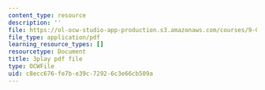 ```yaml
---
content_type: resource
description: ''
file: https://ol-ocw-studio-app-production.s3.amazonaws.com/courses/9-00sc-introduction-to-psychology-fall-2011/c8ecc676fe7be39c72926c3e66cb509a_lBU64nfe8nM.pdf
file_type: application/pdf
learning_resource_types: []
resourcetype: Document
title: 3play pdf file
type: OCWFile
uid: c8ecc676-fe7b-e39c-7292-6c3e66cb509a
---
```

